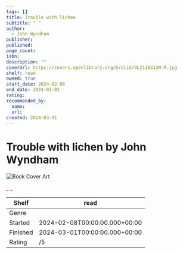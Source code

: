 ```yaml
---
tags: []
title: Trouble with lichen
subtitle: " "
author:
  - John Wyndham
publisher:
published:
page_count:
isbn:
description: ""
coverUrl: https://covers.openlibrary.org/b/olid/OL2118313M-M.jpg
shelf: read
owned: true
start_date: 2024-02-08
end_date: 2024-03-01
rating:
recommended_by:
  name:
  url:
created: 2024-03-01
---
```


# Trouble with lichen by John Wyndham

![Book Cover Art](https://covers.openlibrary.org/b/olid/OL2118313M-M.jpg)

_ _

| Shelf | read |
| --- | --- |
| Genre |  |
| Started | 2024-02-08T00:00:00.000+00:00 |
| Finished | 2024-03-01T00:00:00.000+00:00 |
| Rating | /5 |
